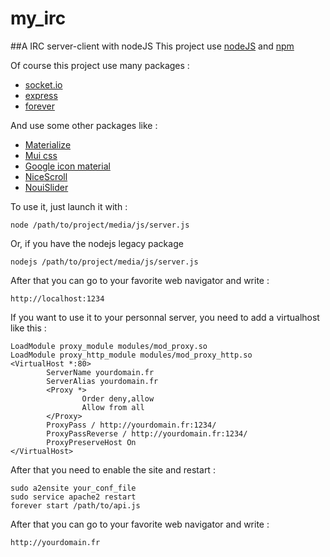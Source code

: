 # my_irc
##A IRC server-client with nodeJS
This project use [nodeJS](https://nodejs.org/en/) and [npm](https://www.npmjs.com/)


Of course this project use many packages :

- [socket.io](https://www.npmjs.com/package/socket.io)
- [express](https://www.npmjs.com/package/express)
- [forever](https://www.npmjs.com/package/forever)  


And use some other packages like :  

- [Materialize](http://materializecss.com/)
- [Mui css](https://www.muicss.com/)
- [Google icon material](https://design.google.com/icons/)
- [NiceScroll](http://areaaperta.com/nicescroll/)
- [NouiSlider](http://refreshless.com/nouislider/)


To use it, just launch it with :  

```node /path/to/project/media/js/server.js```  

Or, if you have the nodejs legacy package  


```nodejs /path/to/project/media/js/server.js```  


After that you can go to your favorite web navigator and write :  

	http://localhost:1234


If you want to use it to your personnal server, you need to add a virtualhost like this :  


	LoadModule proxy_module modules/mod_proxy.so
	LoadModule proxy_http_module modules/mod_proxy_http.so
	<VirtualHost *:80>
	        ServerName yourdomain.fr
	        ServerAlias yourdomain.fr
	        <Proxy *>
	                Order deny,allow
	                Allow from all
	        </Proxy>
	        ProxyPass / http://yourdomain.fr:1234/
	        ProxyPassReverse / http://yourdomain.fr:1234/
	        ProxyPreserveHost On
	</VirtualHost>

After that you need to enable the site and restart :  

	sudo a2ensite your_conf_file
	sudo service apache2 restart
	forever start /path/to/api.js


After that you can go to your favorite web navigator and write :  

	http://yourdomain.fr

